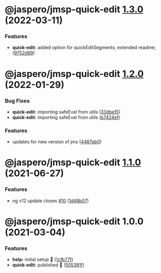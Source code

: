 # @jaspero/jmsp-quick-edit [1.3.0](https://github.com/Jaspero/jms-plugins/compare/@jaspero/jmsp-quick-edit@1.2.0...@jaspero/jmsp-quick-edit@1.3.0) (2022-03-11)


### Features

* **quick-edit:** added option for quickEditSegments; extended readme; ([9752d99](https://github.com/Jaspero/jms-plugins/commit/9752d992eb8ceea9973a003f5969a140a3963719))

# @jaspero/jmsp-quick-edit [1.2.0](https://github.com/Jaspero/jms-plugins/compare/@jaspero/jmsp-quick-edit@1.1.0...@jaspero/jmsp-quick-edit@1.2.0) (2022-01-29)


### Bug Fixes

* **quick-edit:** importing safeEval from utils ([33dbe15](https://github.com/Jaspero/jms-plugins/commit/33dbe159a52aa490fb39b27f220fb280ae07b9ff))
* **quick-edit:** importing safeEval from utils ([b7424ef](https://github.com/Jaspero/jms-plugins/commit/b7424efac9b9fa60e9be5523970049fc899b4fe5))


### Features

* updates for new version of jms ([4487eb0](https://github.com/Jaspero/jms-plugins/commit/4487eb03c1b72884a1525ab66a2dbb53b00f0f6a))

# @jaspero/jmsp-quick-edit [1.1.0](https://github.com/Jaspero/jms-plugins/compare/@jaspero/jmsp-quick-edit@1.0.0...@jaspero/jmsp-quick-edit@1.1.0) (2021-06-27)


### Features

* ng v12 update closes [#10](https://github.com/Jaspero/jms-plugins/issues/10) ([1d48b07](https://github.com/Jaspero/jms-plugins/commit/1d48b070c3ce51c702ae9d2987a828b6e587efdc))

# @jaspero/jmsp-quick-edit 1.0.0 (2021-03-04)


### Features

* **help:** initial setup :tada: ([1cfb77f](https://github.com/Jaspero/jms-plugins/commit/1cfb77fee057b1255031b29ca97b6908c4099a39))
* **quick-edit:** published :tada: ([505391f](https://github.com/Jaspero/jms-plugins/commit/505391fa7af006065c7733fcd261a461e3c0307c))
